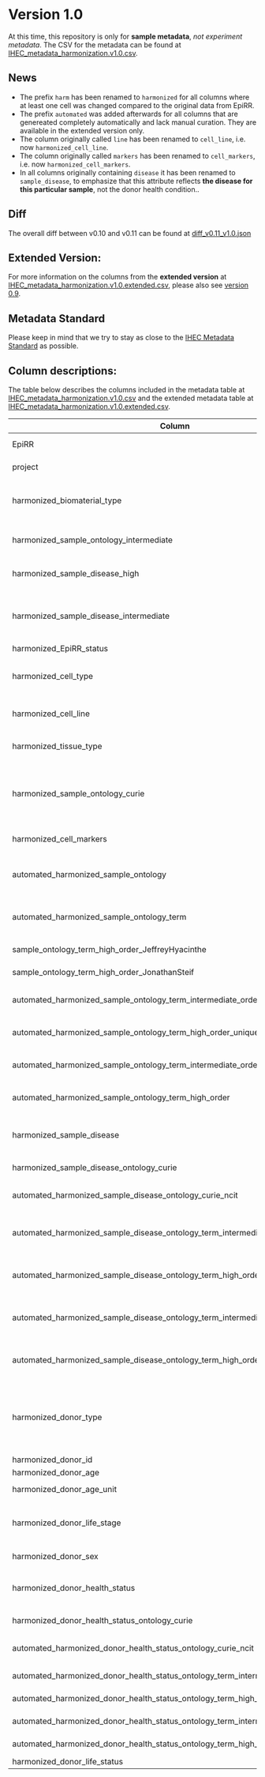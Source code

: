 # Version 1.0
At this time, this repository is only for **sample metadata**, _not experiment metadata_.
The CSV for the metadata can be found at [IHEC_metadata_harmonization.v1.0.csv](IHEC_metadata_harmonization.v1.0.csv).

## News
- The prefix `harm` has been renamed to `harmonized` for all columns where at least one cell was changed compared to the original data from EpiRR.
- The prefix `automated` was added afterwards for all columns that are genereated completely automatically and lack manual curation. They are available in the extended version only.
- The column originally called `line` has been renamed to `cell_line`, i.e. now `harmonized_cell_line`.
- The column originally called `markers` has been renamed to `cell_markers`, i.e. now `harmonized_cell_markers`.
- In all columns originally containing `disease` it has been renamed to `sample_disease`, to emphasize that this attribute reflects **the disease for this particular sample**, not the donor health condition..

## Diff
The overall diff between v0.10 and v0.11 can be found at [diff_v0.11_v1.0.json](diff_v0.11_v1.0.json)

## Extended Version:
For more information on the columns from the **extended version** at [IHEC_metadata_harmonization.v1.0.extended.csv](IHEC_metadata_harmonization.v1.0.extended.csv), please also see [version 0.9](https://github.com/IHEC/epimap-metadata-harmonization/releases/tag/v0.9).

## Metadata Standard
Please keep in mind that we try to stay as close to
the [IHEC Metadata Standard](https://github.com/IHEC/ihec-ecosystems/blob/master/docs/metadata/2.0/Ihec_metadata_specification.md)
as possible.

## Column descriptions:
The table below describes the columns included in the metadata table
at [IHEC_metadata_harmonization.v1.0.csv](IHEC_metadata_harmonization.v1.0.csv) and the extended metadata table
at [IHEC_metadata_harmonization.v1.0.extended.csv](IHEC_metadata_harmonization.v1.0.extended.csv). 

| Column                                 	                                           | Examples                                                            | Explanation 	                                                                                                                                                                                                                                                                               |
|------------------------------------------------------------------------------------|---------------------------------------------------------------------|---------------------------------------------------------------------------------------------------------------------------------------------------------------------------------------------------------------------------------------------------------------------------------------------|
| EpiRR                                                                            	 | `IHECRE00000001.4`                                                  | EpiRR identifier. The number behind the dot (.) is the version.                                                                                                                                                                                                                             |
| project                                                                          	 | `CEEHRC` `BLUEPRINT`                                                | The project from which the epigenome originated.                                                                                                                                                                                                                                            |
| harmonized_biomaterial_type                                                      	 | `cell line` `primary cell` `primary cell culture` `primary tissue`  | One of `primary cell`,`primary cell culture`, `cell line`, `primary tissue`.                                                                                                                                                                                                                |
| harmonized_sample_ontology_intermediate                                          	 | `T cell` `epithelial cell derived cell line`                        | A manually refined higher level annotation describing the samples using ancestors in the ontology.	                                                                                                                                                                                         |
| harmonized_sample_disease_high                                                   	 | `Healthy/None` `Cancer` `Disease`                                   | A manually refined higher level annotation describing the disease using only three categories: _Healthy/None_, _Cancer_, _Disease_.	    	                                                                                                                                                   |
| harmonized_sample_disease_intermediate                                           	 | `Carcinoma` `Leukemia`                                              | A manually refined higher level annotation describing the disease for this particular sample using ancestors in the NCIT ontology. <br/>NCIM CURIEs were mapped to NCIT CURIES, see version 0.9 for explanation.	    	                                                                      |
| harmonized_EpiRR_status                                                          	 | `Complete` `Partial`                                                | Whether this epigenome is `Complete` or `Partial`.                                                                                                                                                                                                                                          |
| harmonized_cell_type                                                             	 | `myeloid cell` `effector memory CD8-positive, alpha-beta T cell`    | The cell type and main sample ontology classification for entries where `biomaterial_type` is `primary cell` or `primary cell culture`.                                                                                                                                                     |
| harmonized_cell_line                                                             	 | `MCF 10A`                                                           | The cell line and main sample ontology classification for entries where `biomaterial_type` is `cell line`.                                                                                                                                                                                  |
| harmonized_tissue_type                                                           	 | `skeletal muscle tissue` `amygdala`                                 | The cell line and main sample ontology classification for entries where `biomaterial_type` is `primary tissue`.	                                                                                                                                                                            |
| harmonized_sample_ontology_curie                                                 	 | `CL:0000990` `UBERON:0001876` `EFO:0001200`                         | The CURIE identifying the sample ontology term. <br/>Different ontologies are used, depending on the `biomaterial_type`:<br/> 'CL' for `primary cell` or `primary cell culture`, 'EFO' for `cell line` and 'UBERON' for `primary tissue`.                                                   |
| harmonized_cell_markers                                                          	 | `CD3+ CD4+ CD45RA+` `CD3- CD19- CD56-`                              | Markers used to isolate and identify the cell type, when applicable.	                                                                                                                                                                                                                       |
| automated_harmonized_sample_ontology                                             	 | `CL` `UBERON` `EFO`	                                                | **Extended only** Automatic extraction from `harmonized_sample_ontology_curie`. The ontology corresponding to the curie, mostly used for other automatic extractions.	                                                                                                                      |
| automated_harmonized_sample_ontology_term                                        	 | 	`myeloid cell` `MCF 10A` `amygdala`                                | **Extended only** Automatic extraction from `harmonized_sample_ontology_curie`. The term corresponding to the curie, mostly used for detecting inconsistencies.	                                                                                                                            |
| sample_ontology_term_high_order_JeffreyHyacinthe                                 	 | 	`Cell Line` `Blood`                                                | **Extended only** semi-manual annotation by Jeffrey Hyacinthe. Had been applied to v0.8	                                                                                                                                                                                                    |
| sample_ontology_term_high_order_JonathanSteif                                    	 | 	 `Breast` `Macrophage`                                             | **Extended only** semi-manual annotation by Jonathan Steif. Had been applied to v0.9 draft	                                                                                                                                                                                                 |
| automated_harmonized_sample_ontology_term_intermediate_order_unique              	 | 	                                                                   | **Extended only** Automatic exctraction from `harmonized_sample_ontology_curie`, mostly used for `harmonized_sample_ontology_intermediate`	                                                                                                                                                 |
| automated_harmonized_sample_ontology_term_high_order_unique                      	 | 	                                                                   | **Extended only** Automatic exctraction from `harmonized_sample_ontology_curie`, mostly used for `harmonized_sample_ontology_intermediate`	                                                                                                                                                 |
| automated_harmonized_sample_ontology_term_intermediate_order                     	 | 	                                                                   | **Extended only** Automatic exctraction from `harmonized_sample_ontology_curie`, mostly used for `harmonized_sample_ontology_intermediate`	                                                                                                                                                 |
| automated_harmonized_sample_ontology_term_high_order                             	 | 	                                                                   | **Extended only** Automatic exctraction from `harmonized_sample_ontology_curie`, mostly used for `harmonized_sample_ontology_intermediate`	                                                                                                                                                 |
| harmonized_sample_disease                                                        	 | `Breast Carcinoma` `Acute Promyelocytic Leukemia with PML-RARA`     | This attribute reflects **the disease for this particular sample**, not the donor health condition.	                                                                                                                                                                                        |
| harmonized_sample_disease_ontology_curie                                         	 | `NCIM:C0678222` `NCIM:C0023487`                                     | The CURIE identifying the NCIM disease ontology term.                                                                                                                                                                                                                                       |
| automated_harmonized_sample_disease_ontology_curie_ncit                          	 | `NCIT:C41132` `NCIT:C4872`	                                         | **Extended only** Automatic exctraction from `harmonized_sample_disease_ontology_curie`, mostly used for other automatic extractions.	                                                                                                                                                      |
| automated_harmonized_sample_disease_ontology_term_intermediate_order_unique      	 | 	                                                                   | **Extended only** Automatic exctraction from `harmonized_sample_disease_ontology_curie`, mostly used for `harmonized_sample_disease_high` and `harmonized_sample_disease_high`.	                                                                                                            |
| automated_harmonized_sample_disease_ontology_term_high_order_unique              	 | 	                                                                   | **Extended only** Automatic exctraction from `harmonized_sample_disease_ontology_curie`, mostly used for `harmonized_sample_disease_high` and `harmonized_sample_disease_high`.	                                                                                                            |	                                                                                                                                                                                                                                         |
| automated_harmonized_sample_disease_ontology_term_intermediate_order             	 | 	                                                                   | **Extended only** Automatic exctraction from `harmonized_sample_disease_ontology_curie`, mostly used for `harmonized_sample_disease_high` and `harmonized_sample_disease_high`.	                                                                                                            |	                                                                                                                                                                                                                                         |
| automated_harmonized_sample_disease_ontology_term_high_order                     	 | 	                                                                   | **Extended only** Automatic exctraction from `harmonized_sample_disease_ontology_curie`, mostly used for `harmonized_sample_disease_high` and `harmonized_sample_disease_high`.	                                                                                                            |	                                                                                                                                                                                                                                         |
| harmonized_donor_type                                                            	 | `Single donor` `Composite` `Pooled samples`                         | `Composite` is a reference generated from analysis objects generated from multiple individuals, ie H3K27ac ChIP-seq is subject A; RNA-seq is Subject B. `Pooled samples` are references generated from a biological pool, for example cord blood from 134 individual cords pooled together. |
| harmonized_donor_id                                                              	 | `CEMT0007` `C07015`                                                 | Identifier for donors within their projects. 	                                                                                                                                                                                                                                              |
| harmonized_donor_age                                                             	 | `60-65` `unknown` `46`                                              | Age of donor. Can be an interval.                                                                                                                                                                                                                                                           |
| harmonized_donor_age_unit                                                        	 | `year` `day` `week` `unknown`                                       | Age unit of donor.                                                                                                                                                                                                                                                                          |
| harmonized_donor_life_stage                                                      	 | `adult` `child` `embryonic` `fetal` `newborn` `postnatal` `unknown` | Life stage of donor.                                                                                                                                                                                                                                                                        |	   
| harmonized_donor_sex                                                             	 | `female` `male` `mixed`	                                            | 	Sex of donor.	                                                                                                                                                                                                                                                                             |
| harmonized_donor_health_status                                                   	 | `Breast Carcinoma` `Acute Promyelocytic Leukemia with PML-RARA`     | The health status of the donor that provided the sample. **Does not describe the disease for this particular sample.**	                                                                                                                                                                     |
| harmonized_donor_health_status_ontology_curie                                    	 | 	`NCIM:C0023487` `NCIM:C0678222`                                    | The CURIE identifying the NCIM donor health status ontology term.                                                                                                                                                                                                                           |
| automated_harmonized_donor_health_status_ontology_curie_ncit                     	 | 	                                                                   | **Extended only** Automatic exctraction from `harmonized_donor_health_status_ontology_curie`, mostly used for other automatic extractions.	                                                                                                                                                 |
| automated_harmonized_donor_health_status_ontology_term_intermediate_order_unique 	 | 	                                                                   | **Extended only** Automatic exctraction from `harmonized_donor_health_status_ontology_curie`.	                                                                                                                                                                                              |
| automated_harmonized_donor_health_status_ontology_term_high_order_unique         	 | 	                                                                   | **Extended only** Automatic exctraction from `harmonized_donor_health_status_ontology_curie`.	                                                                                                                                                                                              |
| automated_harmonized_donor_health_status_ontology_term_intermediate_order        	 | 	                                                                   | **Extended only** Automatic exctraction from `harmonized_donor_health_status_ontology_curie`.	                                                                                                                                                                                              |
| automated_harmonized_donor_health_status_ontology_term_high_order                	 | 	                                                                   | **Extended only** Automatic exctraction from `harmonized_donor_health_status_ontology_curie`.	                                                                                                                                                                                              |
| harmonized_donor_life_status                                                     	 | `dead` `alive`                                                      | Health state of donor: `dead` or `alive`.                                                                                                                                                                                                                                                   |

